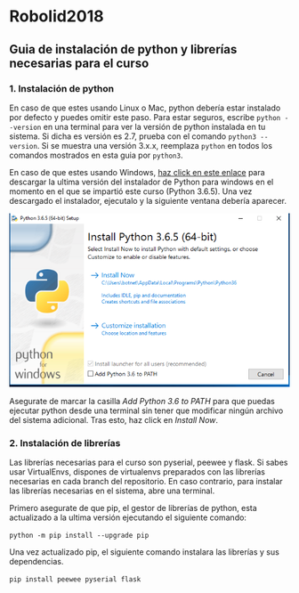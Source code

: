 
	
# Robolid2018  
## Guia de instalación de python y librerías necesarias para el curso 
 
### 1. Instalación de python 
 
En caso de que estes usando Linux o Mac, python debería estar instalado por defecto y puedes omitir este paso. Para estar seguros, escribe ```python --version``` en una terminal para ver la versión de python instalada en tu sistema. Si dicha es versión es 2.7, prueba con el comando ```python3 --version```. Si se muestra una versión 3.x.x, reemplaza `python` en todos los comandos mostrados en esta guia por `python3`. 
 
En caso de que estes usando Windows, [haz click en este enlace](https://www.python.org/ftp/python/3.6.5/python-3.6.5-amd64.exe) para descargar la ultima versión del instalador de Python para windows en el momento en el que se impartió este curso (Python 3.6.5). Una vez descargado el instalador, ejecutalo y la siguiente ventana debería aparecer. 
 
![](images/installer.png) 
  
 Asegurate de marcar la casilla *Add Python 3.6 to PATH* para que puedas ejecutar python desde una terminal sin tener que modificar ningún archivo del sistema adicional. Tras esto, haz click en *Install Now*. 
 
 ### 2. Instalación de librerías 
 
 Las librerías necesarias para el curso son pyserial, peewee y flask. Si sabes usar VirtualEnvs, dispones de virtualenvs preparados con las librerías necesarias en cada branch del repositorio. En caso contrario, para instalar las librerías necesarias en el sistema, abre una terminal. 
 
 Primero asegurate de que pip, el gestor de librerías de python, esta actualizado a la ultima versión ejecutando el siguiente comando: 
 
 ```python -m pip install --upgrade pip``` 
 
 Una vez actualizado pip, el siguiente comando instalara las librerías y sus dependencias. 
 
 ```pip install peewee pyserial flask``` 
 